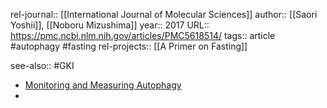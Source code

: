 rel-journal:: [[International Journal of Molecular Sciences]]
author:: [[Saori Yoshii]], [[Noboru Mizushima]]
year:: 2017
URL:: https://pmc.ncbi.nlm.nih.gov/articles/PMC5618514/
tags:: article #autophagy #fasting
rel-projects:: [[A Primer on Fasting]]

see-also:: #GKI


- [Monitoring and Measuring Autophagy](https://pmc.ncbi.nlm.nih.gov/articles/PMC5618514/pdf/ijms-18-01865.pdf)
-
